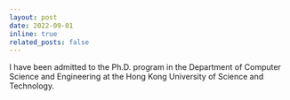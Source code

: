 ```yaml
---
layout: post
date: 2022-09-01
inline: true
related_posts: false
---
```


I have been admitted to the Ph.D. program in the Department of Computer Science and Engineering at the Hong Kong University of Science and Technology.
